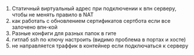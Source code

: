 1. Статичный виртуальный адрес при подключении к впн серверу, чтобы не менять правило в NAT
2. как работать с обновлением сертификатов сертбота если все залочено впн-кой
3. Разные конфиги для разных папок в гите
4. гитлаб ssh по ключу настроить (видимо проблема в портах и хосте)
5. не направляется траффик в контейнер если подключаться к серверу
